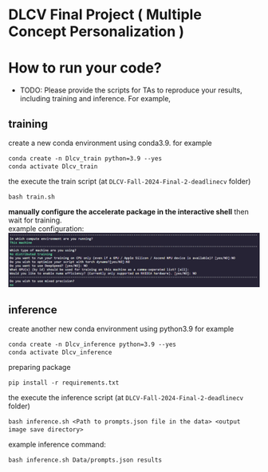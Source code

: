 # DLCV Final Project ( Multiple Concept Personalization )

# How to run your code?

- TODO: Please provide the scripts for TAs to reproduce your results, including training and inference. For example,

## training

create a new conda environment using conda3.9.
for example

```shell script=
conda create -n Dlcv_train python=3.9 --yes
conda activate Dlcv_train
```

the execute the train script (at `DLCV-Fall-2024-Final-2-deadlinecv` folder)

```shell script=
bash train.sh
```

**manually configure the accelerate package in the interactive shell** then wait for training.  
example configuration:  
![acc_config](image/accelerate_config.png)

## inference

create another new conda environment using python3.9
for example

```shell script=
conda create -n Dlcv_inference python=3.9 --yes
conda activate Dlcv_inference
```

preparing package

```shell script=
pip install -r requirements.txt
```

the execute the inference script (at `DLCV-Fall-2024-Final-2-deadlinecv` folder)

```shell script=
bash inference.sh <Path to prompts.json file in the data> <output image save directory>
```

example inference command:

```shell script=
bash inference.sh Data/prompts.json results
```

<!--
# Usage
To start working on this final project, you should clone this repository into your local machine by the following command:

    git clone https://github.com/DLCV-Fall-2024/DLCV-Fall-2024-Final-2-<team name>.git

Note that you should replace `<team_name>` with your own team name.

For more details, please click [this link](https://docs.google.com/presentation/d/1eeXx_dL0OgkDn9_lhXnimTHrE6OYvAiiVOBwo2CTVOQ/edit?usp=sharing) to view the slides of Final Project - Multiple Concept Personalization. **The introduction video for final project can be accessed in the slides.**

# Submission Rules
### Deadline
113/12/26 (Thur.) 23:59 (GMT+8)

# Q&A
If you have any problems related to Final Project, you may
- Use TA hours
- Contact TAs by e-mail ([ntudlcv@gmail.com](mailto:ntudlcv@gmail.com))
- Post your question under `[Final challenge 2] Discussion` section in NTU Cool Discussion -->
